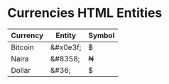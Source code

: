 # Currencies HTML Entities

| **Currency** | **Entity** | **Symbol** |
| --- | -- | - |
| Bitcoin | &amp;#x0e3f; | &#x0e3f; |
| Naira | &amp;#8358; | &#8358; |
| Dollar | &amp;#36; | &#36; |